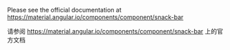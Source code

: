 Please see the official documentation at <https://material.angular.io/components/component/snack-bar>

请参阅 <https://material.angular.io/components/component/snack-bar> 上的官方文档
